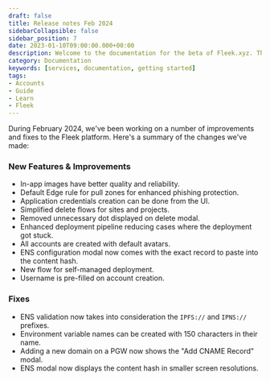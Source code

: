 ```yaml
---
draft: false
title: Release notes Feb 2024
sidebarCollapsible: false
sidebar_position: 7
date: 2023-01-10T09:00:00.000+00:00
description: Welcome to the documentation for the beta of Fleek.xyz. This is the 0.0.4 edition of the release notes, find all the new features & updates of the Fleek Platform here.
category: Documentation
keywords: [services, documentation, getting started]
tags:
- Accounts
- Guide
- Learn
- Fleek
---
```


During February 2024, we've been working on a number of improvements and fixes to the Fleek platform. Here's a summary of the changes we've made:

### New Features & Improvements

- In-app images have better quality and reliability.
- Default Edge rule for pull zones for enhanced phishing protection.
- Application credentials creation can be done from the UI.
- Simplified delete flows for sites and projects.
- Removed unnecessary dot displayed on delete modal.
- Enhanced deployment pipeline reducing cases where the deployment got stuck.
- All accounts are created with default avatars.
- ENS configuration modal now comes with the exact record to paste into the content hash.
- New flow for self-managed deployment.
- Username is pre-filled on account creation.

### Fixes

- ENS validation now takes into consideration the `IPFS://` and `IPNS://` prefixes.
- Environment variable names can be created with 150 characters in their name.
- Adding a new domain on a PGW now shows the "Add CNAME Record" modal.
- ENS modal now displays the content hash in smaller screen resolutions.
